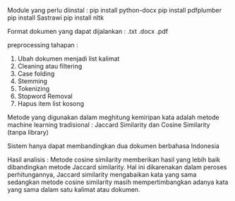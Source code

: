 Module yang perlu diinstal :
pip install python-docx
pip install pdfplumber
pip install Sastrawi
pip install nltk

Format dokumen yang dapat dijalankan :
.txt
.docx
.pdf

preprocessing tahapan :
1. Ubah dokumen menjadi list kalimat
2. Cleaning atau filtering
3. Case folding
4. Stemming
5. Tokenizing
6. Stopword Removal
7. Hapus item list kosong

Metode yang digunakan dalam meghitung kemiripan kata adalah metode machine learning tradisional : Jaccard Similarity dan Cosine Similarity (tanpa library)

Sistem hanya dapat membandingkan dua dokumen berbahasa Indonesia

Hasil analisis :
Metode cosine similarity memberikan hasil yang lebih baik dibandingkan metode Jaccard similarity. Hal ini dikarenakan dalam peroses perhitungannya, Jaccard similarity mengabaikan kata yang sama sedangkan metode cosine similarity masih mempertimbangkan adanya kata yang sama dalam satu kalimat atau dokumen.